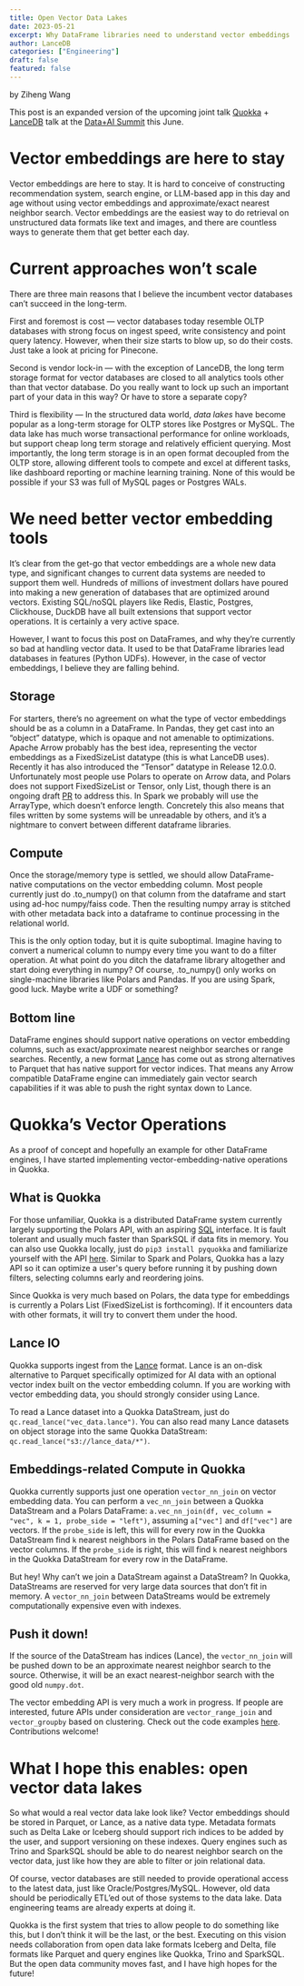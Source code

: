 ```yaml
---
title: Open Vector Data Lakes
date: 2023-05-21
excerpt: Why DataFrame libraries need to understand vector embeddings
author: LanceDB
categories: ["Engineering"]
draft: false
featured: false
---
```


by Ziheng Wang

This post is an expanded version of the upcoming joint talk [Quokka](https://github.com/marsupialtail/quokka) + [LanceDB](https://github.com/lancedb/lancedb) talk at the [Data+AI Summit](https://www.databricks.com/dataaisummit/) this June.

# Vector embeddings are here to stay

Vector embeddings are here to stay. It is hard to conceive of constructing recommendation system, search engine, or LLM-based app in this day and age without using vector embeddings and approximate/exact nearest neighbor search. Vector embeddings are the easiest way to do retrieval on unstructured data formats like text and images, and there are countless ways to generate them that get better each day.

# Current approaches won’t scale

There are three main reasons that I believe the incumbent vector databases can’t succeed in the long-term.

First and foremost is cost — vector databases today resemble OLTP databases with strong focus on ingest speed, write consistency and point query latency. However, when their size starts to blow up, so do their costs. Just take a look at pricing for Pinecone.

Second is vendor lock-in — with the exception of LanceDB, the long term storage format for vector databases are closed to all analytics tools other than that vector database. Do you really want to lock up such an important part of your data in this way? Or have to store a separate copy?

Third is flexibility — In the structured data world, *data lakes* have become popular as a long-term storage for OLTP stores like Postgres or MySQL. The data lake has much worse transactional performance for online workloads, but support cheap long term storage and relatively efficient querying. Most importantly, the long term storage is in an open format decoupled from the OLTP store, allowing different tools to compete and excel at different tasks, like dashboard reporting or machine learning training. None of this would be possible if your S3 was full of MySQL pages or Postgres WALs.

# We need better vector embedding tools

It’s clear from the get-go that vector embeddings are a whole new data type, and significant changes to current data systems are needed to support them well. Hundreds of millions of investment dollars have poured into making a new generation of databases that are optimized around vectors. Existing SQL/noSQL players like Redis, Elastic, Postgres, Clickhouse, DuckDB have all built extensions that support vector operations. It is certainly a very active space.

However, I want to focus this post on DataFrames, and why they’re currently so bad at handling vector data. It used to be that DataFrame libraries lead databases in features (Python UDFs). However, in the case of vector embeddings, I believe they are falling behind.

## Storage

For starters, there’s no agreement on what the type of vector embeddings should be as a column in a DataFrame. In Pandas, they get cast into an “object” datatype, which is opaque and not amenable to optimizations. Apache Arrow probably has the best idea, representing the vector embeddings as a FixedSizeList datatype (this is what LanceDB uses). Recently it has also introduced the “Tensor” datatype in Release 12.0.0. Unfortunately most people use Polars to operate on Arrow data, and Polars does not support FixedSizeList or Tensor, only List, though there is an ongoing draft [PR](https://github.com/pola-rs/polars/pull/8342) to address this. In Spark we probably will use the ArrayType, which doesn’t enforce length. Concretely this also means that files written by some systems will be unreadable by others, and it’s a nightmare to convert between different dataframe libraries.

## Compute

Once the storage/memory type is settled, we should allow DataFrame-native computations on the vector embedding column. Most people currently just do .to_numpy() on that column from the dataframe and start using ad-hoc numpy/faiss code. Then the resulting numpy array is stitched with other metadata back into a dataframe to continue processing in the relational world.

This is the only option today, but it is quite suboptimal. Imagine having to convert a numerical column to numpy every time you want to do a filter operation. At what point do you ditch the dataframe library altogether and start doing everything in numpy? Of course, .to_numpy() only works on single-machine libraries like Polars and Pandas. If you are using Spark, good luck. Maybe write a UDF or something?

## Bottom line

DataFrame engines should support native operations on vector embedding columns, such as exact/approximate nearest neighbor searches or range searches. Recently, a new format [Lance](https://github.com/eto-ai/lance) has come out as strong alternatives to Parquet that has native support for vector indices. That means any Arrow compatible DataFrame engine can immediately gain vector search capabilities if it was able to push the right syntax down to Lance.

# Quokka’s Vector Operations

As a proof of concept and hopefully an example for other DataFrame engines, I have started implementing vector-embedding-native operations in Quokka.

## What is Quokka

For those unfamiliar, Quokka is a distributed DataFrame system currently largely supporting the Polars API, with an aspiring [SQL](https://github.com/marsupialtail/quokka/blob/master/pyquokka/sql.py) interface. It is fault tolerant and usually much faster than SparkSQL if data fits in memory. You can also use Quokka locally, just do `pip3 install pyquokka` and familiarize yourself with the API [here](https://marsupialtail.github.io/quokka/simple/). Similar to Spark and Polars, Quokka has a lazy API so it can optimize a user's query before running it by pushing down filters, selecting columns early and reordering joins.

Since Quokka is very much based on Polars, the data type for embeddings is currently a Polars List (FixedSizeList is forthcoming). If it encounters data with other formats, it will try to convert them under the hood.

## Lance IO

Quokka supports ingest from the [Lance](https://github.com/eto-ai/lance) format. Lance is an on-disk alternative to Parquet specifically optimized for AI data with an optional vector index built on the vector embedding column. If you are working with vector embedding data, you should strongly consider using Lance.

To read a Lance dataset into a Quokka DataStream, just do `qc.read_lance("vec_data.lance")`. You can also read many Lance datasets on object storage into the same Quokka DataStream: `qc.read_lance("s3://lance_data/*")`.

## Embeddings-related Compute in Quokka

Quokka currently supports just one operation `vector_nn_join` on vector embedding data. You can perform a `vec_nn_join` between a Quokka DataStream and a Polars DataFrame: `a.vec_nn_join(df, vec_column = "vec", k = 1, probe_side = "left")`, assuming `a["vec"]` and `df["vec"]` are vectors. If the `probe_side` is left, this will for every row in the Quokka DataStream find `k` nearest neighbors in the Polars DataFrame based on the vector columns. If the `probe_side` is right, this will find `k` nearest neighbors in the Quokka DataStream for every row in the DataFrame.

But hey! Why can’t we join a DataStream against a DataStream? In Quokka, DataStreams are reserved for very large data sources that don’t fit in memory. A `vector_nn_join` between DataStreams would be extremely computationally expensive even with indexes.

## Push it down!

If the source of the DataStream has indices (Lance), the `vector_nn_join` will be pushed down to be an approximate nearest neighbor search to the source. Otherwise, it will be an exact nearest-neighbor search with the good old `numpy.dot`.

The vector embedding API is very much a work in progress. If people are interested, future APIs under consideration are `vector_range_join` and `vector_groupby` based on clustering. Check out the code examples [here](https://github.com/marsupialtail/quokka/blob/master/apps/vectors/do_lance.py). Contributions welcome!

# What I hope this enables: open vector data lakes

So what would a real vector data lake look like? Vector embeddings should be stored in Parquet, or Lance, as a native data type. Metadata formats such as Delta Lake or Iceberg should support rich indices to be added by the user, and support versioning on these indexes. Query engines such as Trino and SparkSQL should be able to do nearest neighbor search on the vector data, just like how they are able to filter or join relational data.

Of course, vector databases are still needed to provide operational access to the latest data, just like Oracle/Postgres/MySQL. However, old data should be periodically ETL’ed out of those systems to the data lake. Data engineering teams are already experts at doing it.

Quokka is the first system that tries to allow people to do something like this, but I don’t think it will be the last, or the best. Executing on this vision needs collaboration from open data lake formats Iceberg and Delta, file formats like Parquet and query engines like Quokka, Trino and SparkSQL. But the open data community moves fast, and I have high hopes for the future!
